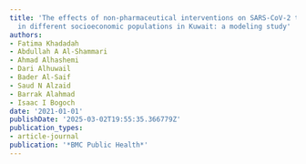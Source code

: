 ```yaml
---
title: 'The effects of non-pharmaceutical interventions on SARS-CoV-2 transmission
  in different socioeconomic populations in Kuwait: a modeling study'
authors:
- Fatima Khadadah
- Abdullah A Al-Shammari
- Ahmad Alhashemi
- Dari Alhuwail
- Bader Al-Saif
- Saud N Alzaid
- Barrak Alahmad
- Isaac I Bogoch
date: '2021-01-01'
publishDate: '2025-03-02T19:55:35.366779Z'
publication_types:
- article-journal
publication: '*BMC Public Health*'
---
```

